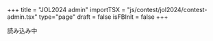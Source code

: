 +++
title = "JOL2024 admin"
importTSX = "js/contest/jol2024/contest-admin.tsx"
type="page"
draft = false
isFBInit = false
+++

<div id="app">読み込み中</div>
